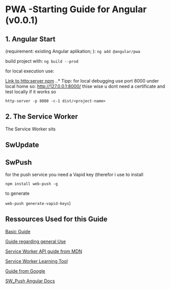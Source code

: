 # PWA -Starting Guide for Angular (v0.0.1)

 ## 1. Angular Start
(requirement: existing  Angular aplikation; ):
```ng add @angular/pwa```

build project with:
```ng build --prod```

for local execution use:

[Link to http:server npm](https://www.npmjs.com/package/http-server)
..* Tipp: for local debugging use port 8000 under local home so:
 http://127.0.0.1:8000/ thise wise u dont need a certificate and test locally if it works 
 so

  ```http-server -p 8080 -c-1 dist/<project-name>```


## 2. The Service Worker
The Service Worker sits 

##  SwUpdate

## SwPush

  for the push service you need a Vapid key 
  (therefor i use to install

  ```npm install web-push -g``` 

to generate

  ```web-push generate-vapid-keys```)



Ressources Used for this Guide
------------------------------
 [Basic Guide](https://angular.io/guide/service-worker-intro)

 [Guide regarding general Use](https://blog.angular-university.io/angular-service-worker/)

[Service Worker API guide from MDN](https://developer.mozilla.org/en-US/docs/Web/API/Service_Worker_API)

[Service Worker Learning Tool](https://web.dev/codelab-service-workers/)

[Guide from Google](https://codelabs.developers.google.com/codelabs/pwa-offline-quickstart/#0)

[SW_Push Angular Docs](https://angular.io/api/service-worker/SwPush)